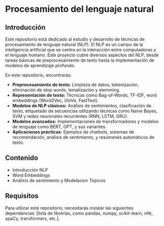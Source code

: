 # Procesamiento del lenguaje natural

## Introducción

Este repositorio está dedicado al estudio y desarrollo de técnicas de procesamiento de lenguaje natural (NLP). El NLP es un campo de la inteligencia artificial que se centra en la interacción entre computadoras y el lenguaje humano. Este proyecto cubre diversos aspectos del NLP, desde tareas básicas de preprocesamiento de texto hasta la implementación de modelos de aprendizaje profundo.

En este repositorio, encontrarás:

- **Preprocesamiento de texto:** Limpieza de datos, tokenización, eliminación de stop words, lematización y stemming.
- **Representación de texto:** Técnicas como Bag-of-Words, TF-IDF, word embeddings (Word2Vec, GloVe, FastText).
- **Modelos de NLP clásicos:** Análisis de sentimientos, clasificación de texto, etiquetado de secuencias utilizando técnicas como Naive Bayes, SVM y redes neuronales recurrentes (RNN, LSTM, GRU).
- **Modelos avanzados:** Implementaciones de transformadores y modelos de lenguaje como BERT, GPT, y sus variantes.
- **Aplicaciones prácticas:** Ejemplos de chatbots, sistemas de recomendación, análisis de sentimiento, y resúmenes automáticos de texto.

## Contenido

- Introducción NLP
- Word Embeddings
- Análisis de sentimiento y Modelacion Topicos

## Requisitos

Para utilizar este repositorio, necesitarás instalar las siguientes dependencias: [lista de librerías, como pandas, numpy, scikit-learn, nltk, spaCy, transformers, etc.].

